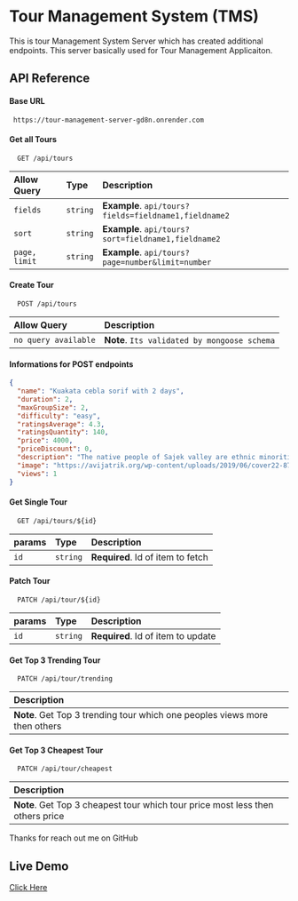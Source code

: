 # Tour Management System (TMS)

This is tour Management System Server which has created additional endpoints. This server basically used for Tour Management Applicaiton.

## API Reference

#### Base URL

```
 https://tour-management-server-gd8n.onrender.com
```

#### Get all Tours

```
  GET /api/tours
```

| Allow Query   | Type     | Description                                           |
| :------------ | :------- | :---------------------------------------------------- |
| `fields`      | `string` | **Example**. `api/tours?fields=fieldname1,fieldname2` |
| `sort`        | `string` | **Example**. `api/tours?sort=fieldname1,fieldname2`   |
| `page, limit` | `string` | **Example**. `api/tours?page=number&limit=number`     |

#### Create Tour

```
  POST /api/tours
```

| Allow Query          | Description                                  |
| :------------------- | :------------------------------------------- |
| `no query available` | **Note**. `Its validated by mongoose schema` |

#### Informations for POST endpoints

```json
{
  "name": "Kuakata cebla sorif with 2 days",
  "duration": 2,
  "maxGroupSize": 2,
  "difficulty": "easy",
  "ratingsAverage": 4.3,
  "ratingsQuantity": 140,
  "price": 4000,
  "priceDiscount": 0,
  "description": "The native people of Sajek valley are ethnic minorities. Among them Chakma, Marma, Tripura, Pankho, Kaibarta, Lushai, other indigenous Assamese communities, and Sagma are mentionable. Women seem to be more involved in economic activities here.[citation needed] Tea stalls, food joints and roadside marketplaces are dominated by women.[citation needed] Picking fruits and vegetables early in the morning is a common trade here.[citation needed] They are not fluent in Bengali but the young population speak some English.[5]",
  "image": "https://avijatrik.org/wp-content/uploads/2019/06/cover22-870x555.jpg",
  "views": 1
}
```

#### Get Single Tour

```
  GET /api/tours/${id}
```

| params | Type     | Description                       |
| :----- | :------- | :-------------------------------- |
| `id`   | `string` | **Required**. Id of item to fetch |

#### Patch Tour

```
  PATCH /api/tour/${id}
```

| params | Type     | Description                        |
| :----- | :------- | :--------------------------------- |
| `id`   | `string` | **Required**. Id of item to update |

#### Get Top 3 Trending Tour

```
  PATCH /api/tour/trending
```

| Description                                                                |
| :------------------------------------------------------------------------- |
| **Note**. Get Top 3 trending tour which one peoples views more then others |

#### Get Top 3 Cheapest Tour

```
  PATCH /api/tour/cheapest
```

| Description                                                                    |
| :----------------------------------------------------------------------------- |
| **Note**. Get Top 3 cheapest tour which tour price most less then others price |

Thanks for reach out me on GitHub

## Live Demo

[Click Here](https://tour-management-server-gd8n.onrender.com/)
